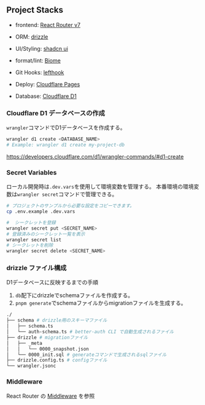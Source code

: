 ## Project Stacks

- frontend: [React Router v7](https://reactrouter.com/home)
- ORM: [drizzle](https://orm.drizzle.team/docs/get-started)
- UI/Styling: [shadcn ui](https://ui.shadcn.com/docs/installation/react-router)
- format/lint: [Biome](https://biomejs.dev/ja/guides/getting-started/)
- Git Hooks: [lefthook](https://lefthook.dev/intro.html)

- Deploy: [Cloudflare Pages](https://developers.cloudflare.com/pages/)
- Database: [Cloudflare D1](https://developers.cloudflare.com/d1/)


### Cloudflare D1 データベースの作成
`wrangler`コマンドでD1データベースを作成する。
```bash
wrangler d1 create <DATABASE_NAME>
# Example: wrangler d1 create my-project-db
```
https://developers.cloudflare.com/d1/wrangler-commands/#d1-create


### Secret Variables
ローカル開発時は`.dev.vars`を使用して環境変数を管理する。
本番環境の環境変数は`wrangler secret`コマンドで管理できる。
```bash
# プロジェクトのサンプルから必要な設定をコピーできます。
cp .env.example .dev.vars

#  シークレットを登録
wrangler secret put <SECRET_NAME>
# 登録済みのシークレット一覧を表示
wrangler secret list
# シークレットを削除
wrangler secret delete <SECRET_NAME>
```

### drizzle ファイル構成
D1データベースに反映するまでの手順
1. `db`配下にdrizzleでschemaファイルを作成する。
2. `pnpm generate`でschemaファイルからmigrationファイルを生成する。

```bash
./
├── schema # drizzle用のスキーマファイル
│   ├── schema.ts 
│   └── auth-schema.ts # better-auth CLI で自動生成されるファイル
├── drizzle # migrationファイル
│   ├── _meta
│   │   └── 0000_snapshot.json
│   └── 0000_init.sql # generateコマンドで生成されるsqlファイル
├── drizzle.config.ts # configファイル
└── wrangler.jsonc
```


### Middleware
React Router の [Middleware](https://reactrouter.com/how-to/middleware) を参照
